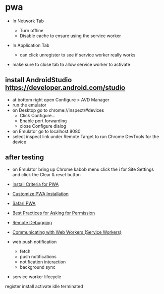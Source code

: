 # pwa

- In Network Tab

  - Turn offline
  - Disable cache to ensure using the service worker

- In Application Tab

  - can click unregister to see if service worker really works

- make sure to close tab to allow service worker to activate

## install AndroidStudio <https://developer.android.com/studio>

- at bottom right open Configure > AVD Manager
- run the emulator
- on Desktop go to chrome://inspect/#devices
  - Click Configure...
  - Enable port forwarding
  - close Configure dialog
- on Emulator go to localhost:8080
- select inspect link under Remote Target to run Chrome DevTools for the device

## after testing

- on Emulator bring up Chrome kabob menu click the i for Site Settings and click the Clear & reset button

- [Install Criteria for PWA](https://web.dev/install-criteria/)
- [Customize PWA Installation](https://web.dev/customize-install/)
- [Safari PWA](https://developer.apple.com/library/archive/documentation/AppleApplications/Reference/SafariWebContent/ConfiguringWebApplications/ConfiguringWebApplications.html)
- [Best Practices for Asking for Permission](https://www.youtube.com/watch?v=4QQyjqtHwlY)
- [Remote Debugging](https://developer.chrome.com/docs/devtools/remote-debugging/)
- [Communicating with Web Workers (Service Workers)](https://developer.mozilla.org/en-US/docs/Web/API/Web_Workers_API/Using_web_workers#sending_messages_to_and_from_a_dedicated_worker)

- web push notification

  - fetch
  - push notifications
  - notification interaction
  - background sync

- service worker lifecycle

register
install
activate
idle
terminated
